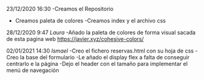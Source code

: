 23/12/2020 16:30
-Creamos el Repositorio
- Creamos paleta de colores
-Creamos index y el archivo css

28/12/2020 9:47 *Laura*
-Añado la paleta de colores de forma visual sacada de esta pagina web
    https://javier.xyz/cohesive-colors/

02/01/2021 14:30 *Ismael*
-Creo el fichero reservas.html con su hoja de css
-Creo la base del formulario
-Le añado el display flex a falta de conseguir centrarlo e la página
-Dejo el header con el tamaño para implementar el menú de navegación